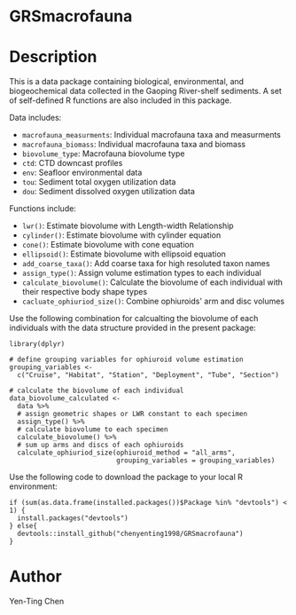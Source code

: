 # GRSmacrofauna

# Description
This is a data package containing biological, environmental, and biogeochemical data collected in the Gaoping River-shelf sediments. A set of self-defined R functions are also included in this package.

Data includes:
 - `macrofauna_measurments`: Individual macrofauna taxa and measurments
 - `macrofauna_biomass`:  Individual macrofauna taxa and biomass
 - `biovolume_type`:  Macrofauna biovolume type
 - `ctd`: CTD downcast profiles
 - `env`: Seafloor environmental data
 - `tou`: Sediment total oxygen utilization data
 - `dou`: Sediment dissolved oxygen utilization data

Functions include:
 - `lwr()`: Estimate biovolume with Length-width Relationship
 - `cylinder()`: Estimate biovolume with cylinder equation
 - `cone()`: Estimate biovolume with cone equation
 - `ellipsoid()`: Estimate biovolume with ellipsoid equation
 - `add_coarse_taxa()`: Add coarse taxa for high resoluted taxon names
 - `assign_type()`: Assign volume estimation types to each individual
 - `calculate_biovolume()`: Calculate the biovolume of each individual with their respective body shape types
 - `cacluate_ophiuriod_size()`: Combine ophiuroids' arm and disc volumes

Use the following combination for calcualting the biovolume of each individuals with the data structure provided in the present package:
```
library(dplyr)

# define grouping variables for ophiuroid volume estimation
grouping_variables <-
  c("Cruise", "Habitat", "Station", "Deployment", "Tube", "Section")

# calculate the biovolume of each individual
data_biovolume_calculated <-
  data %>%
  # assign geometric shapes or LWR constant to each specimen
  assign_type() %>%
  # calculate biovolume to each specimen
  calculate_biovolume() %>%
  # sum up arms and discs of each ophiuroids
  calculate_ophiuriod_size(ophiuroid_method = "all_arms",
                           grouping_variables = grouping_variables)
```


Use the following code to download the package to your local R environment:

```
if (sum(as.data.frame(installed.packages())$Package %in% "devtools") < 1) {
  install.packages("devtools")
} else{
  devtools::install_github("chenyenting1998/GRSmacrofauna")
}
```

# Author
Yen-Ting Chen
